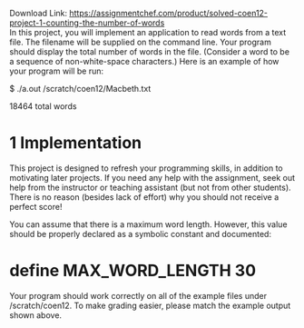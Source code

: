 Download Link: https://assignmentchef.com/product/solved-coen12-project-1-counting-the-number-of-words
<br>
In this project, you will implement an application to read words from a text file. The filename will be supplied on the command line. Your program should display the total number of words in the file. (Consider a word to be a sequence of non-white-space characters.) Here is an example of how your program will be run:

$ ./a.out /scratch/coen12/Macbeth.txt

18464 total words

<h1>1        Implementation</h1>

This project is designed to refresh your programming skills, in addition to motivating later projects. If you need any help with the assignment, seek out help from the instructor or teaching assistant (but not from other students). There is no reason (besides lack of effort) why you should not receive a perfect score!

You can assume that there is a maximum word length. However, this value should be properly declared as a symbolic constant and documented:

# define MAX_WORD_LENGTH 30

Your program should work correctly on all of the example files under /scratch/coen12. To make grading easier, please match the example output shown above.
